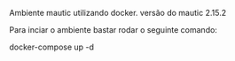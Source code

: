 Ambiente mautic utilizando docker. versão do mautic 2.15.2

Para inciar o ambiente bastar rodar o seguinte comando:

docker-compose up -d
